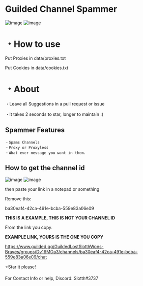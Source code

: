 # Guilded Channel Spammer

![image](https://user-images.githubusercontent.com/80789840/210673123-629b0060-b344-4b6e-97a5-5fb50549ce4f.png)
![image](https://user-images.githubusercontent.com/80789840/210673129-386b2c43-8587-4a8e-a7cd-df4cffa438fd.png)




# ・How to use
Put Proxies in data/proxies.txt


Put Cookies in data/cookies.txt

# ・About

・Leave all Suggestions in a pull request or issue

・It takes 2 seconds to star, longer to maintain :)

## Spammer Features
```
・Spams Channels
・Proxy or Proxyless
・What ever message you want in them.
```

## How to get the channel id

![image](https://user-images.githubusercontent.com/80789840/210674340-d84f627e-e2ba-4ad9-8dfa-5df3a3f93e1b.png)
![image](https://user-images.githubusercontent.com/80789840/210674349-96796b2e-a9f2-4291-ad98-b32e1001914c.png)


then paste your link in a notepad or something


Remove this:


ba30eaf4-42ca-491e-bcba-559e83a06e09 

**THIS IS A EXAMPLE, THIS IS NOT YOUR CHANNEL ID**


From the link you copy:


**EXAMPLE LINK, YOURS IS THE ONE YOU COPY**


https://www.guilded.gg/GuildedLostSlotthWons-Braves/groups/Dv16MOa3/channels/ba30eaf4-42ca-491e-bcba-559e83a06e09/chat



⭐Star it please!


For Contact Info or help, Discord: Slotth#3737

